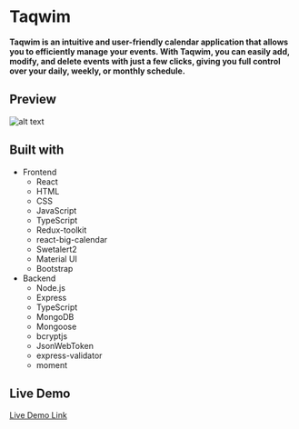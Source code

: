 # Taqwim
**Taqwim is an intuitive and user-friendly calendar application that allows you to efficiently manage your events. With Taqwim, you can easily add, modify, and delete events with just a few clicks, giving you full control over your daily, weekly, or monthly schedule.**

## Preview
![alt text](https://jhonvaronyate.netlify.app/assets/taqwim1.6afad5c2.jpg)

## Built with
- Frontend
    - React
    - HTML
    - CSS
    - JavaScript
    - TypeScript
    - Redux-toolkit
    - react-big-calendar
    - Swetalert2
    - Material UI
    - Bootstrap
- Backend
    - Node.js
    - Express
    - TypeScript
    - MongoDB
    - Mongoose
    - bcryptjs
    - JsonWebToken
    - express-validator
    - moment

## Live Demo
<a href="https://taqwim.netlify.app/#/auth/login" target="_blank">Live Demo Link</a>

